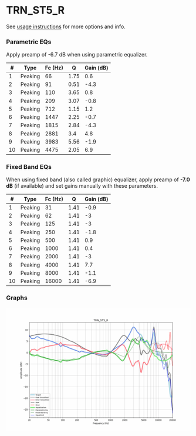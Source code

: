 # TRN_ST5_R
See [usage instructions](https://github.com/jaakkopasanen/AutoEq#usage) for more options and info.

### Parametric EQs
Apply preamp of -6.7 dB when using parametric equalizer.

|   # | Type    |   Fc (Hz) |    Q |   Gain (dB) |
|-----|---------|-----------|------|-------------|
|   1 | Peaking |        66 | 1.75 |         0.6 |
|   2 | Peaking |        91 | 0.51 |        -4.3 |
|   3 | Peaking |       110 | 3.65 |         0.8 |
|   4 | Peaking |       209 | 3.07 |        -0.8 |
|   5 | Peaking |       712 | 1.15 |         1.2 |
|   6 | Peaking |      1447 | 2.25 |        -0.7 |
|   7 | Peaking |      1815 | 2.84 |        -4.3 |
|   8 | Peaking |      2881 | 3.4  |         4.8 |
|   9 | Peaking |      3983 | 5.56 |        -1.9 |
|  10 | Peaking |      4475 | 2.05 |         6.9 |

### Fixed Band EQs
When using fixed band (also called graphic) equalizer, apply preamp of **-7.0 dB** (if available) and set gains manually with these parameters.

|   # | Type    |   Fc (Hz) |    Q |   Gain (dB) |
|-----|---------|-----------|------|-------------|
|   1 | Peaking |        31 | 1.41 |        -0.9 |
|   2 | Peaking |        62 | 1.41 |        -3   |
|   3 | Peaking |       125 | 1.41 |        -3   |
|   4 | Peaking |       250 | 1.41 |        -1.8 |
|   5 | Peaking |       500 | 1.41 |         0.9 |
|   6 | Peaking |      1000 | 1.41 |         0.4 |
|   7 | Peaking |      2000 | 1.41 |        -3   |
|   8 | Peaking |      4000 | 1.41 |         7.7 |
|   9 | Peaking |      8000 | 1.41 |        -1.1 |
|  10 | Peaking |     16000 | 1.41 |        -6.9 |

### Graphs
![](./TRN_ST5_R.png)
